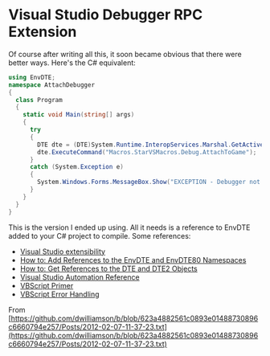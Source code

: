 # Visual Studio Debugger RPC Extension

Of course after writing all this, it soon became obvious that there were better ways. Here's the C# equivalent:

````csharp
using EnvDTE;
namespace AttachDebugger
{
  class Program
  {
    static void Main(string[] args)
    {
      try
      {
        DTE dte = (DTE)System.Runtime.InteropServices.Marshal.GetActiveObject("VisualStudio.DTE.10.0");
        dte.ExecuteCommand("Macros.StarVSMacros.Debug.AttachToGame");
      }
      catch (System.Exception e)
      {
        System.Windows.Forms.MessageBox.Show("EXCEPTION - Debugger not available: " + e.Message);
      }
    }
  }
}
````

This is the version I ended up using. All it needs is a reference to EnvDTE added to your C# project to compile.
Some references:

* [Visual Studio extensibility](http://www.mztools.com/resources_vsnet_addins.aspx)
* [How to: Add References to the EnvDTE and EnvDTE80 Namespaces](http://msdn.microsoft.com/en-us/library/yf86a8ts(v=vs.80).aspx)
* [How to: Get References to the DTE and DTE2 Objects](http://msdn.microsoft.com/en-us/library/68shb4dw(v=vs.80).aspx)
* [Visual Studio Automation Reference](http://msdn.microsoft.com/en-US/library/ms228691(v=vs.80).aspx)
* [VBScript Primer](http://technet.microsoft.com/en-us/library/ee198896.aspx)
* [VBScript Error Handling](http://technet.microsoft.com/en-us/library/ee692852.aspx)

From [https://github.com/dwilliamson/b/blob/623a4882561c0893e01488730896c6660794e257/Posts/2012-02-07-11-37-23.txt](https://github.com/dwilliamson/b/blob/623a4882561c0893e01488730896c6660794e257/Posts/2012-02-07-11-37-23.txt)
